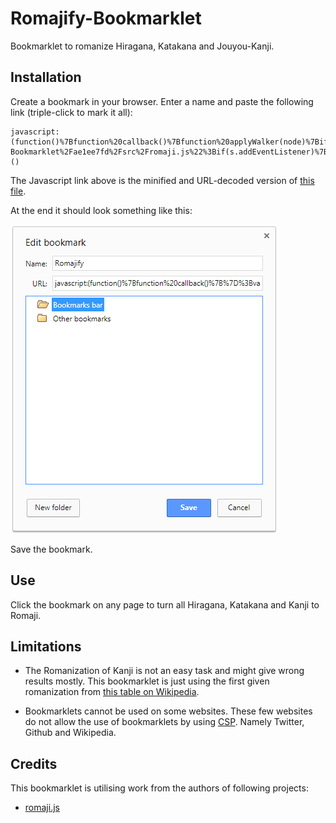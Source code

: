 # Romajify-Bookmarklet

Bookmarklet to romanize Hiragana, Katakana and Jouyou-Kanji.

## Installation

Create a bookmark in your browser. Enter a name and paste the following link (triple-click to mark it all):

```
javascript:(function()%7Bfunction%20callback()%7Bfunction%20applyWalker(node)%7Bif(!node)%7Bnode%3Ddocument.body%3B%7D%3Bvar%20walk%3Ddocument.createTreeWalker(node%2CNodeFilter.SHOW_TEXT%2Cnull%2Cfalse)%3Bvar%20n%3Bvar%20val%3Bvar%20iter%3D0%3Bwhile(n%3Dwalk.nextNode())%7Bif(n.parentNode.offsetParent!%3D%3Dnull)%7Bif(n.nodeValue.trim().length%3E0)%7Bval%3Dromaji.fromKana(n.nodeValue)%3Bif(val!%3D%3Dn.nodeValue)%7Bn.nodeValue%3Dval%3B%7D%7D%7D%7D%7D%3Bif(!window.getSelection().isCollapsed)%7BapplyWalker(window.getSelection().focusNode.parentNode)%3B%7Delse%7BapplyWalker(document.head)%3BapplyWalker(document.body)%3B%7D%7D%3Bvar%20s%3Ddocument.createElement(%22script%22)%3Bs.src%3D%22https%3A%2F%2Fcdn.rawgit.com%2Fjklgit%2FRomajify-Bookmarklet%2Fae1ee7fd%2Fsrc%2Fromaji.js%22%3Bif(s.addEventListener)%7Bs.addEventListener(%22load%22%2Ccallback%2Cfalse)%7Delse%20if(s.readyState)%7Bs.onreadystatechange%3Dcallback%7D%3Bdocument.body.appendChild(s)%3Bdocument.body.removeChild(s)%7D)()
```

The Javascript link above is the minified and URL-decoded version of [this file](https://github.com/jklgit/Romajify-Bookmarklet/blob/master/src/bookmarklet.js).

At the end it should look something like this:

![copy example](https://raw.githubusercontent.com/jklgit/Romajify-Bookmarklet/master/media/bookmark.jpg)

Save the bookmark.

## Use

Click the bookmark on any page to turn all Hiragana, Katakana and Kanji to Romaji.

## Limitations

* The Romanization of Kanji is not an easy task and might give wrong results mostly. This bookmarklet is just using the first given romanization from [this table on Wikipedia](https://en.wikipedia.org/wiki/List_of_j%C5%8Dy%C5%8D_kanji).

* Bookmarklets cannot be used on some websites. These few websites do not allow the use of bookmarklets by using [CSP](https://en.wikipedia.org/wiki/Content_Security_Policy). Namely Twitter, Github and Wikipedia.

## Credits

This bookmarklet is utilising work from the authors of following projects:

* [romaji.js](https://github.com/markni/romaji.js)